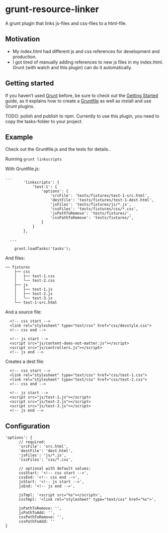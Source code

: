 grunt-resource-linker
=====================

A grunt plugin that links js-files and css-files to a html-file.

## Motivation

- My index.html had different js and css references for development and production.
- I got tired of manually adding references to new js files in my index.html. Grunt (with watch and this plugin) can do it automatically.

## Getting started

If you haven’t used [Grunt](http://gruntjs.com/) before, be sure to check out the [Getting Started](http://gruntjs.com/getting-started) guide, as it explains how to create a [Gruntfile](http://gruntjs.com/sample-gruntfile) as well as install and use Grunt plugins. 

TODO: polish and publish to npm. Currently to use this plugin, you need to copy the tasks-folder to your project.

## Example

Check out the Gruntfile.js and the tests for details..

Running
``` grunt linkscripts ```

With Gruntfile.js:
```
...
        'linkscripts': {
            'test-1': {
                'options': {
                    'srcFile': 'tests/fixtures/test-1-src.html',
                    'destFile': 'tests/fixtures/test-1-dest.html',
                    'jsFiles': 'tests/fixtures/js/*.js',
                    'cssFiles': 'tests/fixtures/css/*.css',
                    'jsPathToRemove': 'tests/fixtures/',
                    'cssPathToRemove': 'tests/fixtures/',
                }
            }
        },

  ...

    grunt.loadTasks('tasks');
```

And files:
```
── fixtures
    ├── css
    │   ├── test-1.css
    │   └── test-2.css
    ├── js
    │   ├── test-1.js
    │   ├── test-2.js
    │   └── test-3.js
    └── test-1-src.html
```

And a source file:
```
  <!-- css start -->
  <link rel="stylesheet" type="text/css" href="css/devstyle.css">
  <!-- css end -->

  <!-- js start -->
  <script src="js/content-does-not-matter.js"></script>
  <script src="js/controllers.js"></script>
  <!-- js end -->
```

Creates a dest file:
```
  <!-- css start -->
  <link rel="stylesheet" type="text/css" href="css/test-1.css">
  <link rel="stylesheet" type="text/css" href="css/test-2.css">
  <!-- css end -->

  <!-- js start -->
  <script src="js/test-1.js"></script>
  <script src="js/test-2.js"></script>
  <script src="js/test-3.js"></script>
  <!-- js end -->
```

## Configuration

```
'options': {
      // required:
      'srcFile': 'src.html',
      'destFile': 'dest.html',
      'jsFiles': 'js/*.js',
      'cssFiles': 'css/*.css',

      // optional with default values:
      cssStart: '<!-- css start -->',
      cssEnd: '<!-- css end -->',
      jsStart: '<!-- js start -->',
      jsEnd: '<!-- js end -->',

      jsTmpl: '<script src="%s"></script>',
      cssTmpl: '<link rel="stylesheet" type="text/css" href="%s">',
      
      jsPathToRemove: '',
      jsPathToAdd: '',
      cssPathToRemove: '',
      cssPathToAdd: ''    
}
```
